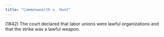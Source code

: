 ```yaml
---
title: "Commonwealth v. Hunt"
---
```

(1842) The court declared that labor unions were lawful organizations and that the strike was a lawful weapon.


